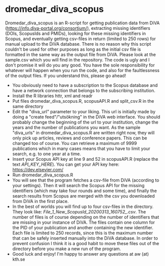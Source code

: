 # dromedar_diva_scopus
Dromedar_diva_scopus is an R-script for getting publication data from DiVA (https://info.diva-portal.org/consortium/), extracting missing identifiers (DOIs, ScopusIds and PMIDs), looking for these missing identifiers in Scopus, and eventually getting csv-files in return (limited to 250 rows) for manual upload to the DiVA database. There is no reason why this script couldn't be used for other purposes as long as the initial csv file is formatted in the same way as the output file from DiVA. Please look at the sample.csv which you will find in the repository. The code is ugly and I don't promise it will do you any good. You have the sole responsibility for whatever will happen when you run the code, and also for the faultlessness of the output files. If you understand this, please go ahead!

- You obviously need to have a subscription to the Scopus database and have a network connection that belongs to the subscribing institution.
- Install the R libraries httr, xml and readr
- Put files dromedar_diva_scopus.R, scopusAPI.R and split_csv.R in the same directory
- Edit the "diva_url" parameter to your liking. This url is initially made by doing a "create feed"/"utsökning" in the DiVA web interface. You should probably change the beginning of the url to your institution, change the years and the number of publications you want. As the sample "diva_urls" in dromedar_diva_scopus.R are written right now, they will only pick up articles, reviews and conference papers. This can be changed too of course. You can retrieve a maximum of 9999 publications which in many cases means that you have to limit your search, e.g. to one year at a time.
- Insert your Scopus API key at line 9 and 52 in scopusAPI.R (replace the text *API_KEY_HERE*). You can get your API key here: https://dev.elsevier.com/
- Run dromedar_diva_scopus.R
- You will see that the program fetches a csv-file from DiVA (according to your settings). Then it will search the Scopus API for the missing identifiers (which may take four rounds and some time), and finally the search results from Scopus are merged with the csv you downloaded from DiVA in the first place.
- In the best of worlds you will find up to four csv-files in the directory. They look like: *File_1_New_ScopusId_20200313_160752_.csv*. The number of files is of course depending on the number of identifiers that are missing in your instance of DiVA. The files contain one column for the PID of your publication and another containing the new identifier. Each file is limited to 250 records, since this is the maximum number that can be safely inserted manually into the DiVA database. In order to prevent confusion I think it is a good habit to move these files out of the directory before you make a new run of the program.
- Good luck and enjoy! I'm happy to answer any questions at aw (at) kth.se
